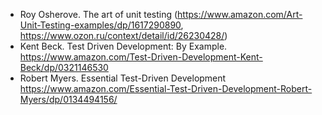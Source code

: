 * Roy Osherove. The art of unit testing (https://www.amazon.com/Art-Unit-Testing-examples/dp/1617290890, https://www.ozon.ru/context/detail/id/26230428/)
* Kent Beck. Test Driven Development: By Example. https://www.amazon.com/Test-Driven-Development-Kent-Beck/dp/0321146530
* Robert Myers. Essential Test-Driven Development https://www.amazon.com/Essential-Test-Driven-Development-Robert-Myers/dp/0134494156/
